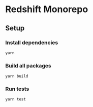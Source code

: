 # Redshift Monorepo

## Setup

### Install dependencies
```
yarn
```

### Build all packages
```
yarn build
```

### Run tests
```
yarn test
```
